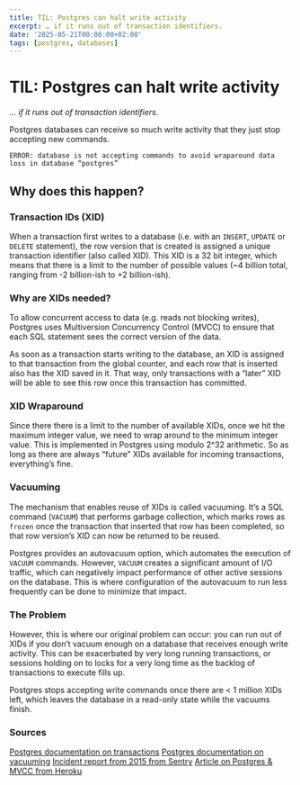 ```yaml
---
title: TIL: Postgres can halt write activity
excerpt: … if it runs out of transaction identifiers.
date: '2025-05-21T00:00:00+02:00'
tags: [postgres, databases]
---
```


# TIL: Postgres can halt write activity

_… if it runs out of transaction identifiers._

Postgres databases can receive so much write activity that they just stop accepting new commands.

```
ERROR: database is not accepting commands to avoid wraparound data loss in database “postgres”

```

## Why does this happen?

### Transaction IDs (XID)

When a transaction first writes to a database (i.e. with an `INSERT`, `UPDATE` or `DELETE` statement), the row version that is created is assigned a unique transaction identifier (also called XID). This XID is a 32 bit integer, which means that there is a limit to the number of possible values (~4 billion total, ranging from -2 billion-ish to +2 billion-ish).

### Why are XIDs needed?

To allow concurrent access to data (e.g. reads not blocking writes), Postgres uses Multiversion Concurrency Control (MVCC) to ensure that each SQL statement sees the correct version of the data.

As soon as a transaction starts writing to the database, an XID is assigned to that transaction from the global counter, and each row that is inserted also has the XID saved in it. That way, only transactions with a “later” XID will be able to see this row once this transaction has committed.

### XID Wraparound

Since there there is a limit to the number of available XIDs, once we hit the maximum integer value, we need to wrap around to the minimum integer value. This is implemented in Postgres using modulo 2^32 arithmetic. So as long as there are always “future” XIDs available for incoming transactions, everything’s fine.

### Vacuuming

The mechanism that enables reuse of XIDs is called vacuuming. It’s a SQL command (`VACUUM`) that performs garbage collection, which marks rows as `frozen` once the transaction that inserted that row has been completed, so that row version’s XID can now be returned to be reused.

Postgres provides an autovacuum option, which automates the execution of `VACUUM` commands. However, `VACUUM` creates a significant amount of I/O traffic, which can negatively impact performance of other active sessions on the database. This is where configuration of the autovacuum to run less frequently can be done to minimize that impact.

### The Problem

However, this is where our original problem can occur: you can run out of XIDs if you don’t vacuum enough on a database that receives enough write activity. This can be exacerbated by very long running transactions, or sessions holding on to locks for a very long time as the backlog of transactions to execute fills up.

Postgres stops accepting write commands once there are < 1 million XIDs left, which leaves the database in a read-only state while the vacuums finish.

### Sources

[Postgres documentation on transactions](https://www.postgresql.org/docs/current/transaction-id.html)
[Postgres documentation on vacuuming](https://www.postgresql.org/docs/current/routine-vacuuming.html#ROUTINE-VACUUMING)
[Incident report from 2015 from Sentry](https://blog.sentry.io/transaction-id-wraparound-in-postgres/)
[Article on Postgres & MVCC from Heroku](https://devcenter.heroku.com/articles/postgresql-concurrency)
